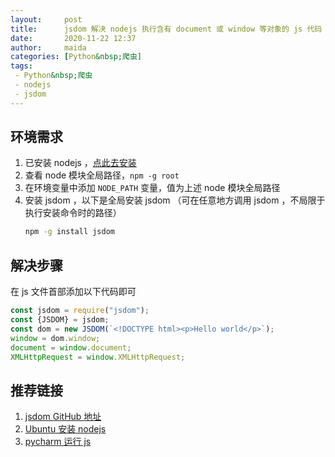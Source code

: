 ```yaml
---
layout:     post
title:      jsdom 解决 nodejs 执行含有 document 或 window 等对象的 js 代码
date:       2020-11-22 12:37
author:     maida
categories: [Python&nbsp;爬虫]
tags:
 - Python&nbsp;爬虫
 - nodejs
 - jsdom
---
```


## 环境需求
1. 已安装 nodejs ，[点此去安装](https://nodejs.org/zh-cn/download/)
2. 查看 node 模块全局路径，`npm -g root`
2. 在环境变量中添加 `NODE_PATH` 变量，值为上述 node 模块全局路径
3. 安装 jsdom ，以下是全局安装 jsdom （可在任意地方调用 jsdom ，不局限于执行安装命令时的路径）  
    ```bash
    npm -g install jsdom 
    ```

## 解决步骤
在 js 文件首部添加以下代码即可
```javascript
const jsdom = require("jsdom");
const {JSDOM} = jsdom;
const dom = new JSDOM(`<!DOCTYPE html><p>Hello world</p>`);
window = dom.window;
document = window.document;
XMLHttpRequest = window.XMLHttpRequest;
```

## 推荐链接
1. [jsdom GitHub 地址](https://github.com/jsdom/jsdom)
2. [Ubuntu 安装 nodejs](https://nodejs.org/zh-cn/download/package-manager/#debian-and-ubuntu-based-linux-distributions-enterprise-linux-fedora-and-snap-packages)
3. [pycharm 运行 js](https://maida6244.xyz/2020/11/22/pycharm-%E8%BF%90%E8%A1%8C-js-%E4%BB%A3%E7%A0%81.html)